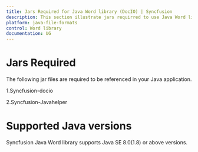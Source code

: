 ```yaml
---
title: Jars Required for Java Word library (DocIO) | Syncfusion
description: This section illustrate jars requirred to use Java Word library (DocIO)
platform: java-file-formats
control: Word library
documentation: UG
---
```


# Jars Required

The following jar files are required to be referenced in your Java application.

1.Syncfusion-docio

2.Syncfusion-Javahelper

# Supported Java versions

Syncfusion Java Word library supports Java SE 8.0(1.8) or above versions.

